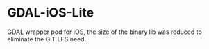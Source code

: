 # GDAL-iOS-Lite
GDAL wrapper pod for iOS, the size of the binary lib was reduced to eliminate the GIT LFS need.
